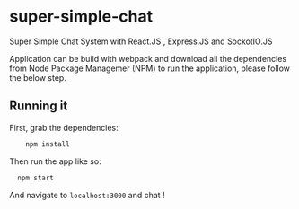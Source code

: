 # super-simple-chat
Super Simple Chat System with React.JS , Express.JS and SockotIO.JS

Application can be build with webpack and download all the dependencies from Node Package Managemer (NPM) to run the application, please follow the below step.



## Running it

First, grab the dependencies:
```bash
    npm install
```
Then run the app like so:

```bash
  npm start
```
And navigate to `localhost:3000` and chat !
